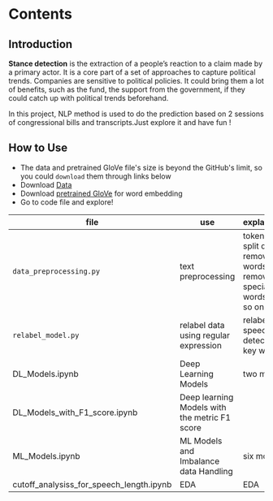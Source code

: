 # Contents

## Introduction

**Stance detection** is the extraction of a people’s reaction to a claim made by a primary actor. It is a core part of a set of approaches to capture political trends. Companies are sensitive to political policies. It could bring them a lot of benefits, such as the fund, the support from the government, if they could catch up with political trends beforehand.

In this project, NLP method is used to do the prediction based on 2 sessions of congressional bills and transcripts.Just explore it and have fun !

## How to Use
* The data and pretrained GloVe file's size is beyond the GitHub's limit, so you could `download` them through links below
* Download [Data](https://drive.google.com/open?id=1wChMSMjrJ9Cbb8wzN3hU8X3fxzA_SakT) 
* Download [pretrained GloVe](https://drive.google.com/open?id=1Ez9jDgCfU4Nar2wobzic79UAGFLnzmHF) for word embedding
* Go to code file and explore!

| file |  use | explaination |
| ----------- | ----------- | ----------- | 
| `data_preprocessing.py` | text preprocessing | tokenization, split data, remove stop words, remove special words and so on |
| `relabel_model.py` | relabel data using regular expression | relabel speeches by detecting key words |
| DL_Models.ipynb | Deep Learning Models | two models |
| DL_Models_with_F1_score.ipynb | Deep learning Models with the metric F1 score||
| ML_Models.ipynb  | ML Models and Imbalance data Handling| six models |
| cutoff_analysiss_for_speech_length.ipynb |EDA|EDA|









